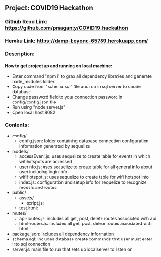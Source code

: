 ## Project: COVID19 Hackathon
### Github Repo Link: https://github.com/pmaganty/COVID19_hackathon
### Heroku Link: https://damp-beyond-65789.herokuapp.com/
### Description: 

#### How to get project up and running on local machine:
+ Enter command "npm i" to grab all dependency libraries and generate node_modules folder
+ Copy code from "schema.sql" file and run in sql server to create database
+ Change password field to your connection password in config/config.json file
+ Run using "node server.js"
+ Open local host 8082

### Contents:
+ config/
    - config.json: folder containing database connection configuration information generated by sequelize
+ models/
    - accessEvent.js: uses sequelize to create table for events in which wifihotspots are accessed
    - userInfo.js: uses sequelize to create table for all general info about user including login info
    - wifiHotspot.js: uses sequelize to create table for wifi hotspot info
    - index.js: configuration and setup info for sequelize to recognize models and routes
+ public/
    - assets/
        - script.js: 
    - test.html:
+ routes/
    - api-routes.js: includes all get, post, delete routes associated with api
    - html-routes.js: includes all get, post, delete routes associated with html
+ package.json: includes all dependency information
+ schema.sql: includes database create commands that user must enter into sql connection
+ server.js: main file to run that sets up localserver to listen on